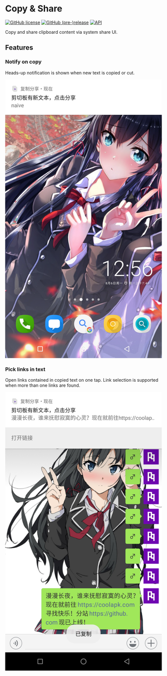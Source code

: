 # Copy & Share

[![GitHub license](https://img.shields.io/github/license/perqin/CopyShare.svg)](https://github.com/perqin/CopyShare/blob/master/LICENSE)
[![GitHub (pre-)release](https://img.shields.io/github/release/perqin/CopyShare/all.svg)](https://github.com/perqin/CopyShare/releases)
[![API](https://img.shields.io/badge/API-21%2B-brightgreen.svg?style=flat)](https://android-arsenal.com/api?level=21)

Copy and share clipboard content via system share UI.

## Features

### Notify on copy

Heads-up notification is shown when new text is copied or cut.

![Notify on copy](screenshots/notify-on-copy.png)

### Pick links in text

Open links contained in copied text on one tap. Link selection is supported when more than one links are found.

![Pick links in text](screenshots/pick-link.png)
